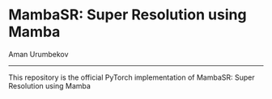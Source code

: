 # MambaSR: Super Resolution using Mamba
Aman Urumbekov

---

This repository is the official PyTorch implementation of MambaSR: Super Resolution using Mamba
